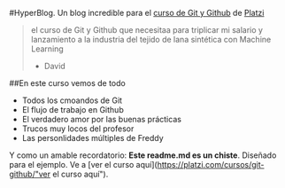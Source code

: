#HyperBlog.
Un blog incredible para el [curso de Git y Github](https://platzi.com/cursos/git-github/ "curso de Git y Github") de [Platzi](http://https://platzi.com/ "Platzi")
>el curso de Git y Github que necesitaa para triplicar mi salario y lanzamiento a la industria del tejido de lana sintética con Machine Learning
> - David

##En este curso vemos de todo
* Todos los cmoandos de Git
* El flujo de trabajo en Github
* El verdadero amor por las buenas prácticas
* Trucos muy locos del profesor
* Las personlidades múltiples de Freddy

Y como un amable recordatorio: **Este readme.md es un chiste**. Diseñado para el ejemplo. Ve a [ver el curso aquí](https://platzi.com/cursos/git-github/"ver el curso aquí").
